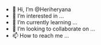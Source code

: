 - 👋 Hi, I’m @Heriheryana
- 👀 I’m interested in ...
- 🌱 I’m currently learning ...
- 💞️ I’m looking to collaborate on ...
- 📫 How to reach me ...

<!---
Heriheryana/Heriheryana is a ✨ special ✨ repository because its `README.md` (this file) appears on your GitHub profile.
You can click the Preview link to take a look at your changes.
--->
